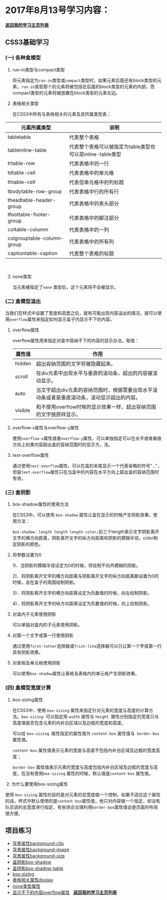 # 2017年8月13号学习内容：

**[返回我的学习主页列表](https://super456.github.io/study-html-css-2017/)**

## CSS3基础学习

### (一) 各种盒模型

1. run-in类型与compact类型

   将元素指定为`run-in`类型或`compact`类型时，如果元素后面还有block类型的元素，`run-in`类型那个的元素将被包括在后面的block类型的元素的内部，而compact类型的元素将被放置在block类型的元素左边。
 

2. 表格相关类型

   在CSS3中所有与表格相关的元素及其所属类型表：
   
|元素所属类型   |   说明   |
|--------------|---------|
|tabletable | 代表整个表格 | 
|tableinline-table  | 代表整个表格可以被指定为table类型也可以是inline-table类型|
|trtable-row  | 代表表格中的一行|
|tdtable-cell  | 代表表格中的单元格|
|thtable-cell |  代表但单元格中的列标题|
|tbodytable-row-group | 代表表格中行的所有行|
|theadtable-header-group | 代表表格中的表头部分|
|tfoottable-footer-group | 代表表格中的脚注部分|
|coltable-columm |  代表表格中的一列|
|colgrouptable-column-group |  代表表格中的所有列|
|captiontable-caption  | 代表整个表格的标题|
 

3. none类型

   当元素被指定了`none` 类型后，这个元素将不会被显示。


### (二) 盒模型溢出

当我们在样式中设置了宽度和高度之后，就有可能出现内容溢出的情况，就可以使用`overflow`属性来指定如何显示盒子内显示不下的内容。


1. overflow属性

   overflow属性用来指定对盒中容纳不下的内容的显示办法。取值：
   
   |   属性值   |   作用   |
   |-----------|----------|
   |hidden | 超出容纳范围的文字将被隐藏起来。|
   |scroll | 在div元素中出现水平与垂直的滚动条，超出的内容被滚动显示。|
   |auto  | 当文字超出div元素的容纳范围时，根据需要出现水平滚动条或者是垂直滚动条，滚动显示超出的内容。|
   |visible | 和不使用overflow时候的显示效果一样，超出容纳范围的文字按原样显示。|


2. overflow-x属性与overflow-y属性

   使用`overflow-x`属性或者`overflow-y`属性，可以单独指定可以在水平或者垂直方向上如果内容超出盒的容纳范围时的显示方。法。


3. text-overflow属性 

   通过使用`text-overflow`属性，可以在盒的末尾显示一个代表省略的符号“...”，但是`text-overflow`属性只在当盒中的内容在水平方向上超出盒的容纳范围时有效。

### (三) 盒阴影

1. box-shadow属性的使用方法

   在CSS3中，可以使用 `box-shadow` 属性让盒在显示的时候产生阴影效果。使用方法：
   
   `box-shadow：length length length color;`前三个length表示文字阴影离开文字的横方向距离，阴影离开文字的纵方向距离和阴影的模糊半径，color制定阴影的颜色。


2. 将参数设置为0

   1)、当阴影的模糊半径设定为0的时候，将绘制不向外模糊的阴影。

   2)、将阴影离开文字的横方向距离与阴影离开文字的纵方向距离都设置为0的时候，会在盒子的周围绘制阴影。

   3)、将阴影离开文字的横方向距离设定为负数值的时候，向左绘制阴影。

   4)、将阴影离开文字的纵方向距离设定为负数值的时候，向上绘制阴影。




3. 对盒内子元素使用阴影

   可以单独对盒内的子元素使用阴影。 


4. 对第一个文字或第一行使用阴影

   通过使用`first-letter`选择器或`frist-line`选择器可以只让第一个字或第一行具有阴影效果。


5. 对表格及单元格使用阴影

   可以使用`box-shadow`属性让表格及表格内的单元格产生阴影效果。

### (四) 盒模型宽度计算

1. box-sizing属性

   在CSS3中，使用 `box-sizing` 属性来指定针对元素的宽度与高度的计算方法。`box-sizing `可以指定用 `width` 属性与 `height `属性分别指定的宽度只与高度值是否包含元素的内补白区域以及边框的宽度和高度。

   可以给 `box-sizing `属性指定的属性值为 `content-box` 属性值与` border-box` 属性值。

   `content-box` 属性值表示元素的宽度与高度不包括内补白区域及边框的宽度高度；

   `border-box`  属性值表示元素的宽度与高度包括内补白区域及边框的宽度与高度，在没有使用`box-sizing` 属性的时候，默认值是`content-box` 属性值。


 2. 为什么要使用box-sizing属性

   使用 `box-sizing` 属性的目的是对元素的总宽度做一个控制，如果不适应这个属性的话，样式中默认使用的是`content-box`属性值，他只对内容做一个指定，却没有队员说的总宽度进行指定，有些场合合理利用`border-box`属性值会是页面的布局很方便。

## 项目练习
- [背景属性background-clip][78]
- [背景属性background-image][79]
- [背景属性background-size][80]
- [盒阴影box-shadow][81]
- [盒阴影box-shadow-table][82]
- [box-sizing][83]
- [表格相关属性display][84]
- [none类型属性][85]
- [显示不下的内容overflow属性][86]
 
**[返回我的学习主页列表](https://super456.github.io/study-html-css-2017/)**


[78]: https://super456.github.io/study-html-css-2017/0813/background-clip.html
[79]: https://super456.github.io/study-html-css-2017/0813/background-image.html
[80]: https://super456.github.io/study-html-css-2017/0813/background-size.html
[81]: https://super456.github.io/study-html-css-2017/0813/box-shadow.html
[82]: https://super456.github.io/study-html-css-2017/0813/box-shadow-table.html
[83]: https://super456.github.io/study-html-css-2017/0813/box-sizing.html
[84]: https://super456.github.io/study-html-css-2017/0813/display-table.html
[85]: https://super456.github.io/study-html-css-2017/0813/none.html
[86]: https://super456.github.io/study-html-css-2017/0813/overflow.html
